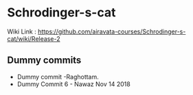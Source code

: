 # Schrodinger-s-cat

Wiki Link : https://github.com/airavata-courses/Schrodinger-s-cat/wiki/Release-2

## Dummy commits
- Dummy commit -Raghottam.
- Dummy Commit 6 - Nawaz Nov 14 2018
